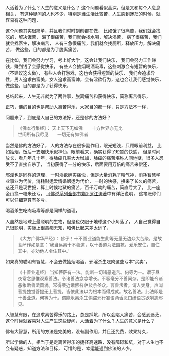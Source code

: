人活着为了什么？人生的意义是什么？
这个问题看似高深，但是又和每个人息息相关，
有这种疑问的人也不少，特别是当生活比较苦，人生感到迷茫的时候，就容易有这种问题，

这个问题其实很简单，并且我们时时刻刻都在做，
比如饿了很痛苦，我们就会找吃的，解决饿苦，
渴了很痛苦，我们就会找水喝，解决渴苦，
病了很痛苦，我们就会找医生，解决病苦，
人有三急很痛苦，我们就会找厕所，释放压力，解决痛苦，
做这些，目的都是为了脱离痛苦，

在比如，我们会努力学习，考上好大学，这会让我们快乐，
我们会努力工作赚钱，赚到钱了会感觉快乐，
有些人会抽烟喝酒吸毒，这些刺激会有短暂的快乐，（不建议这么做），
有些人会打游戏，这也会获得短暂的快乐，
我们会追求异性，男人追求白富美，女人追求高富帅，会有淫欲行为，这也会让我们感觉快乐，
做这些，目的都是为了获得快乐，

总结起来，人生无非就为了两件事，脱离痛苦和获得快乐，简称离苦得乐，

正巧，佛的目的也是帮助人离苦得乐，大家目的都一样，只是方法不一样，

问题来了，到底是人自己的方法好，还是佛的方法好？

> 《佛本行集经》：
> 天上天下无如佛　　十方世界亦无比   
> 世间所有我尽见　　一切无有如佛者

当然是佛的方法好了，
人的方法存在很多副作用，眼光短浅，只顾眼前利益，
比如抽烟，饭后一支烟快乐似神仙，眼前看来，确实获得了短暂的快感，
但是时间放长，看几年几十年，得肺癌几率大大增加，肺癌的痛苦堪称人间地狱，很多人忍受不了直接自杀了，
当初获得了一分的快乐，后面要用万倍的痛苦来偿还，

邪淫也是同样的道理，
一时淫欲确实痛快，但是大量消耗了精气神，消耗智慧学业事业为代价，消耗财运爱情婚姻运为代价，
一时的快感，换来了长久的痛苦，
这还只是现世报，算上时候地狱的痛苦，百千万劫的痛苦，简直亏大了，
比一座金山换一粒米还亏，
[《佛说系列全部书籍》·罗江涛著](https://www.kancloud.cn/@luojiangtao)中有详细说明，
这笔账你们可以仔细算算有多亏，

喝酒杀生吃肉吸毒等都是同样的道理，

人虽然是地球上最聪明的生物，但是也仅限于地球这个小角落了，
人自己觉得自己很聪明，实际上很愚痴无知，和佛比起来差太远了，

> 《大方广佛华严经》：
> 佛子！十不善业道能生此等无量无边众大苦聚，是故菩萨作如是念：‘我当远离十不善道，以十善道为法园苑，爱乐安住，自住其中，亦劝他人令住其中。’

如果真的聪明有智慧，不会去做抽烟喝酒，邪淫杀生吃肉这些亏本“买卖”，

> ﻿《十善业道经》
> 当知菩萨有一法。能断一切诸恶道苦。何等为一。谓于昼夜常念思惟观察善法。令诸善法念念增长。不容毫分不善间杂。是即能令诸恶永断善法圆满。常得亲近诸佛菩萨及余圣众。言善法者。谓人天身。声闻菩提独觉菩提无上菩提。皆依此法以为根本而得成就。故名善法。此法即是十善业道。何等为十。谓能永离杀生偷盗邪行妄语两舌恶口绮语贪欲嗔恚邪见。

人智慧有限，在追求离苦得乐的路上，总是踩坑，所以会陷入痛苦，会感到迷茫，
这个时候就容易对人生产生这些疑问，人活着为了什么？人生的意义是什么？

佛有大智慧，所用的方法是完美的，没有副作用，并且还免费，效果持久，

所以学佛的人，相当于是走离苦得乐的捷径高速路，没有障碍和坑，对于人生也不会有疑惑，知道方法和目标，
可惜的是，幸运能遇到佛法的人少。



